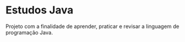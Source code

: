 # Estudos Java

Projeto com a finalidade de aprender, praticar e revisar a linguagem de programação Java.